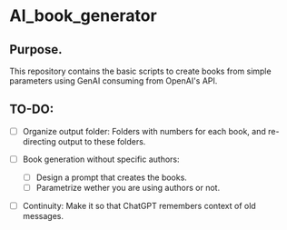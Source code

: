 # AI_book_generator

## Purpose. 
This repository contains the basic scripts to create books from simple parameters using GenAI consuming from OpenAI's API.

## TO-DO:
- [ ] Organize output folder:
    Folders with numbers for each book, and re-directing output to these folders.

- [ ] Book generation without specific authors:
    - [ ] Design a prompt that creates the books.
    - [ ] Parametrize wether you are using authors or not.

- [ ] Continuity:
    Make it so that ChatGPT remembers context of old messages.